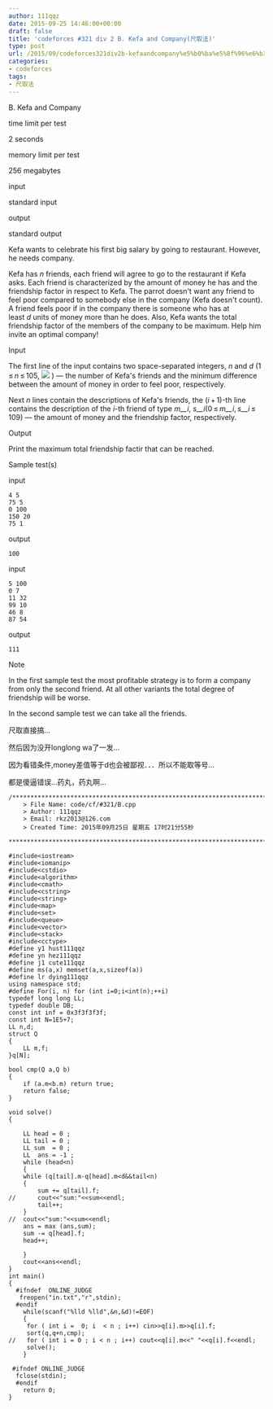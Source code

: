 ```yaml
---
author: 111qqz
date: 2015-09-25 14:46:00+00:00
draft: false
title: 'codeforces #321 div 2 B. Kefa and Company(尺取法)'
type: post
url: /2015/09/codeforces321div2b-kefaandcompany%e5%b0%ba%e5%8f%96%e6%b3%95/
categories:
- codeforces
tags:
- 尺取法
---
```

















B. Kefa and Company







time limit per test


2 seconds









memory limit per test


256 megabytes









input


standard input









output


standard output











Kefa wants to celebrate his first big salary by going to restaurant. However, he needs company.

Kefa has _n_ friends, each friend will agree to go to the restaurant if Kefa asks. Each friend is characterized by the amount of money he has and the friendship factor in respect to Kefa. The parrot doesn't want any friend to feel poor compared to somebody else in the company (Kefa doesn't count). A friend feels poor if in the company there is someone who has at least _d_ units of money more than he does. Also, Kefa wants the total friendship factor of the members of the company to be maximum. Help him invite an optimal company!









Input


The first line of the input contains two space-separated integers, _n_ and _d_ (1 ≤ _n_ ≤ 105, ![](http://codeforces.com/predownloaded/1a/e4/1ae48a19254167100a31cc359b7286e5912c0617.png)
) — the number of Kefa's friends and the minimum difference between the amount of money in order to feel poor, respectively.

Next _n_ lines contain the descriptions of Kefa's friends, the (_i_ + 1)-th line contains the description of the _i_-th friend of type _m__i_, _s__i_(0 ≤ _m__i_, _s__i_ ≤ 109) — the amount of money and the friendship factor, respectively.









Output


Print the maximum total friendship factir that can be reached.









Sample test(s)










input



    
    4 5
    75 5
    0 100
    150 20
    75 1










output



    
    100










input



    
    5 100
    0 7
    11 32
    99 10
    46 8
    87 54










output



    
    111
















Note


In the first sample test the most profitable strategy is to form a company from only the second friend. At all other variants the total degree of friendship will be worse.

In the second sample test we can take all the friends.



尺取直接搞...

然后因为没开longlong wa了一发...

因为看错条件,money差值等于d也会被鄙视．．．所以不能取等号...

都是傻逼错误...药丸，药丸啊...




 

    
    /*************************************************************************
    	> File Name: code/cf/#321/B.cpp
    	> Author: 111qqz
    	> Email: rkz2013@126.com 
    	> Created Time: 2015年09月25日 星期五 17时21分55秒
     ************************************************************************/
    
    #include<iostream>
    #include<iomanip>
    #include<cstdio>
    #include<algorithm>
    #include<cmath>
    #include<cstring>
    #include<string>
    #include<map>
    #include<set>
    #include<queue>
    #include<vector>
    #include<stack>
    #include<cctype>
    #define y1 hust111qqz
    #define yn hez111qqz
    #define j1 cute111qqz
    #define ms(a,x) memset(a,x,sizeof(a))
    #define lr dying111qqz
    using namespace std;
    #define For(i, n) for (int i=0;i<int(n);++i)  
    typedef long long LL;
    typedef double DB;
    const int inf = 0x3f3f3f3f;
    const int N=1E5+7;
    LL n,d;
    struct Q
    {
        LL m,f;
    }q[N];
    
    bool cmp(Q a,Q b)
    {
        if (a.m<b.m) return true;
        return false;
    }
    
    void solve()
    {
    
        LL head = 0 ;
        LL tail = 0 ;
        LL sum  = 0 ;
        LL  ans = -1 ;
        while (head<n)
        {
    	while (q[tail].m-q[head].m<d&&tail<n)
    	{
    	    sum += q[tail].f;
    //	    cout<<"sum:"<<sum<<endl;
    	    tail++;
    	}
    //	cout<<"sum:"<<sum<<endl;
    	ans = max (ans,sum);
    	sum -= q[head].f;
    	head++;
    
        }
        cout<<ans<<endl;
    }
    int main()
    {
      #ifndef  ONLINE_JUDGE 
       freopen("in.txt","r",stdin);
      #endif
        while(scanf("%lld %lld",&n,&d)!=EOF)
        {
    	 for ( int i =  0; i  < n ; i++) cin>>q[i].m>>q[i].f;
    	 sort(q,q+n,cmp);
    //	 for ( int i = 0 ; i < n ; i++) cout<<q[i].m<<" "<<q[i].f<<endl;
    	 solve();
        }
       
     #ifndef ONLINE_JUDGE  
      fclose(stdin);
      #endif
    	return 0;
    }
    



